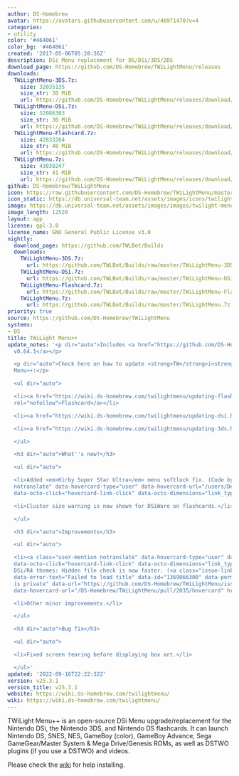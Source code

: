 ```yaml
---
author: DS-Homebrew
avatar: https://avatars.githubusercontent.com/u/46971470?v=4
categories:
- utility
color: '#464061'
color_bg: '#464061'
created: '2017-05-06T05:28:36Z'
description: DSi Menu replacement for DS/DSi/3DS/2DS
download_page: https://github.com/DS-Homebrew/TWiLightMenu/releases
downloads:
  TWiLightMenu-3DS.7z:
    size: 32035135
    size_str: 30 MiB
    url: https://github.com/DS-Homebrew/TWiLightMenu/releases/download/v25.3.1/TWiLightMenu-3DS.7z
  TWiLightMenu-DSi.7z:
    size: 32086303
    size_str: 30 MiB
    url: https://github.com/DS-Homebrew/TWiLightMenu/releases/download/v25.3.1/TWiLightMenu-DSi.7z
  TWiLightMenu-Flashcard.7z:
    size: 42833264
    size_str: 40 MiB
    url: https://github.com/DS-Homebrew/TWiLightMenu/releases/download/v25.3.1/TWiLightMenu-Flashcard.7z
  TWiLightMenu.7z:
    size: 43038247
    size_str: 41 MiB
    url: https://github.com/DS-Homebrew/TWiLightMenu/releases/download/v25.3.1/TWiLightMenu.7z
github: DS-Homebrew/TWiLightMenu
icon: https://raw.githubusercontent.com/DS-Homebrew/TWiLightMenu/master/booter/Twilight%2B%2B-animated%20icon-fix.gif
icon_static: https://db.universal-team.net/assets/images/icons/twilight-menu.png
image: https://db.universal-team.net/assets/images/images/twilight-menu.png
image_length: 12520
layout: app
license: gpl-3.0
license_name: GNU General Public License v3.0
nightly:
  download_page: https://github.com/TWLBot/Builds
  downloads:
    TWiLightMenu-3DS.7z:
      url: https://github.com/TWLBot/Builds/raw/master/TWiLightMenu-3DS.7z
    TWiLightMenu-DSi.7z:
      url: https://github.com/TWLBot/Builds/raw/master/TWiLightMenu-DSi.7z
    TWiLightMenu-Flashcard.7z:
      url: https://github.com/TWLBot/Builds/raw/master/TWiLightMenu-Flashcard.7z
    TWiLightMenu.7z:
      url: https://github.com/TWLBot/Builds/raw/master/TWiLightMenu.7z
priority: true
source: https://github.com/DS-Homebrew/TWiLightMenu
systems:
- DS
title: TWiLight Menu++
update_notes: '<p dir="auto">Includes <a href="https://github.com/DS-Homebrew/nds-bootstrap/releases/tag/v0.64.1">nds-bootstrap
  v0.64.1</a></p>

  <p dir="auto">Check here on how to update <strong>TW</strong>i<strong>L</strong>ight
  Menu++:</p>

  <ul dir="auto">

  <li><a href="https://wiki.ds-homebrew.com/twilightmenu/updating-flashcard.html"
  rel="nofollow">Flashcard</a></li>

  <li><a href="https://wiki.ds-homebrew.com/twilightmenu/updating-dsi.html" rel="nofollow">DSi</a></li>

  <li><a href="https://wiki.ds-homebrew.com/twilightmenu/updating-3ds.html" rel="nofollow">3DS</a></li>

  </ul>

  <h3 dir="auto">What''s new?</h3>

  <ul dir="auto">

  <li>Added <em>Kirby Super Star Ultra</em> menu softlock fix. (Code by <a class="user-mention
  notranslate" data-hovercard-type="user" data-hovercard-url="/users/DeadSkullzJr/hovercard"
  data-octo-click="hovercard-link-click" data-octo-dimensions="link_type:self" href="https://github.com/DeadSkullzJr">@DeadSkullzJr</a>)</li>

  <li>Cluster size warning is now shown for DSiWare on flashcards.</li>

  </ul>

  <h3 dir="auto">Improvements</h3>

  <ul dir="auto">

  <li><a class="user-mention notranslate" data-hovercard-type="user" data-hovercard-url="/users/Epicpkmn11/hovercard"
  data-octo-click="hovercard-link-click" data-octo-dimensions="link_type:self" href="https://github.com/Epicpkmn11">@Epicpkmn11</a>:
  DSi/R4 themes: Hidden file check is now faster. (<a class="issue-link js-issue-link"
  data-error-text="Failed to load title" data-id="1369066300" data-permission-text="Title
  is private" data-url="https://github.com/DS-Homebrew/TWiLightMenu/issues/2035" data-hovercard-type="pull_request"
  data-hovercard-url="/DS-Homebrew/TWiLightMenu/pull/2035/hovercard" href="https://github.com/DS-Homebrew/TWiLightMenu/pull/2035">#2035</a>)</li>

  <li>Other minor improvements.</li>

  </ul>

  <h3 dir="auto">Bug fix</h3>

  <ul dir="auto">

  <li>Fixed screen tearing before displaying box art.</li>

  </ul>'
updated: '2022-09-16T22:22:32Z'
version: v25.3.1
version_title: v25.3.1
website: https://wiki.ds-homebrew.com/twilightmenu/
wiki: https://wiki.ds-homebrew.com/twilightmenu/
---
```

TWiLight Menu++ is an open-source DSi Menu upgrade/replacement for the Nintendo DSi, the Nintendo 3DS, and Nintendo DS flashcards. It can launch Nintendo DS, SNES, NES, GameBoy (color), GameBoy Advance, Sega GameGear/Master System & Mega Drive/Genesis ROMs, as well as DSTWO plugins (if you use a DSTWO) and videos.

Please check the [wiki](https://wiki.ds-homebrew.com/twilightmenu/) for help installing.